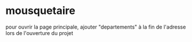 # mousquetaire
pour ouvrir la page principale, ajouter "departements" à la fin de l'adresse lors de l'ouverture du projet
